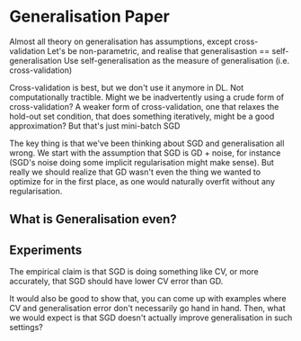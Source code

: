 # Generalisation Paper

Almost all theory on generalisation has assumptions, except cross-validation
Let's be non-parametric, and realise that generalisastion == self-generalisation
Use self-generalisation as the measure of generalisation (i.e. cross-validation)

Cross-validation is best, but we don't use it anymore in DL. Not computationally tractible.
Might we be inadvertently using a crude form of cross-validation?
A weaker form of cross-validation, one that relaxes the hold-out set condition, that does something iteratively, might be a good approximation?
But that's just mini-batch SGD

The key thing is that we've been thinking about SGD and generalisation all wrong. We start with the assumption that SGD is GD + noise, for instance (SGD's noise doing some implicit regularisation might make sense). But really we should realize that GD wasn't even the thing we wanted to optimize for in the first place, as one would naturally overfit without any regularisation.

## What is Generalisation even?



## Experiments

The empirical claim is that SGD is doing something like CV, or more accurately, that SGD should have lower CV error than GD.

It would also be good to show that, you can come up with examples where CV and generalisation error don't necessarily go hand in hand. Then, what we would expect is that SGD doesn't actually improve generalisation in such settings?